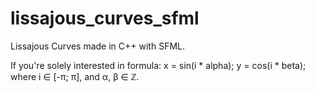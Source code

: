 # lissajous_curves_sfml
Lissajous Curves made in C++ with SFML.

If you're solely interested in formula: x = sin(i * alpha); y = cos(i * beta); where i ∈ [-π; π], and α, β ∈ ℤ.
